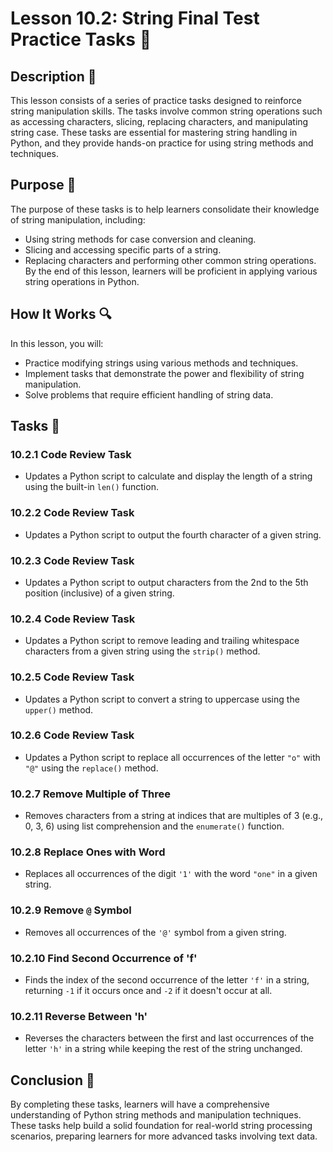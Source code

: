 # Lesson 10.2: String Final Test Practice Tasks 📝

## Description 📝

This lesson consists of a series of practice tasks designed to reinforce string manipulation skills.
The tasks involve common string operations such as accessing characters, slicing, replacing characters, and manipulating string case.
These tasks are essential for mastering string handling in Python, and they provide hands-on practice for using string methods and techniques.

## Purpose 🎯

The purpose of these tasks is to help learners consolidate their knowledge of string manipulation, including:

-   Using string methods for case conversion and cleaning.
-   Slicing and accessing specific parts of a string.
-   Replacing characters and performing other common string operations.
    By the end of this lesson, learners will be proficient in applying various string operations in Python.

## How It Works 🔍

In this lesson, you will:

-   Practice modifying strings using various methods and techniques.
-   Implement tasks that demonstrate the power and flexibility of string manipulation.
-   Solve problems that require efficient handling of string data.

## Tasks 📜

### 10.2.1 Code Review Task

-   Updates a Python script to calculate and display the length of a string using the built-in `len()` function.

### 10.2.2 Code Review Task

-   Updates a Python script to output the fourth character of a given string.

### 10.2.3 Code Review Task

-   Updates a Python script to output characters from the 2nd to the 5th position (inclusive) of a given string.

### 10.2.4 Code Review Task

-   Updates a Python script to remove leading and trailing whitespace characters from a given string using the `strip()` method.

### 10.2.5 Code Review Task

-   Updates a Python script to convert a string to uppercase using the `upper()` method.

### 10.2.6 Code Review Task

-   Updates a Python script to replace all occurrences of the letter `"o"` with `"@"` using the `replace()` method.

### 10.2.7 Remove Multiple of Three

-   Removes characters from a string at indices that are multiples of 3 (e.g., 0, 3, 6) using list comprehension and the `enumerate()` function.

### 10.2.8 Replace Ones with Word

-   Replaces all occurrences of the digit `'1'` with the word `"one"` in a given string.

### 10.2.9 Remove `@` Symbol

-   Removes all occurrences of the `'@'` symbol from a given string.

### 10.2.10 Find Second Occurrence of 'f'

-   Finds the index of the second occurrence of the letter `'f'` in a string, returning `-1` if it occurs once and `-2` if it doesn't occur at all.

### 10.2.11 Reverse Between 'h'

-   Reverses the characters between the first and last occurrences of the letter `'h'` in a string while keeping the rest of the string unchanged.

## Conclusion 🚀

By completing these tasks, learners will have a comprehensive understanding of Python string methods and manipulation techniques.
These tasks help build a solid foundation for real-world string processing scenarios, preparing learners for more advanced tasks involving text data.
